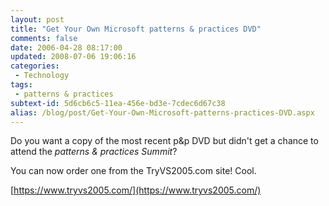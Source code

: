 ```yaml
---
layout: post
title: "Get Your Own Microsoft patterns & practices DVD"
comments: false
date: 2006-04-28 08:17:00
updated: 2008-07-06 19:06:16
categories:
 - Technology
tags:
 - patterns & practices
subtext-id: 5d6cb6c5-11ea-456e-bd3e-7cdec6d67c38
alias: /blog/post/Get-Your-Own-Microsoft-patterns-practices-DVD.aspx
---
```



Do you want a copy of the most recent p&p DVD but didn't get a chance to attend the _patterns & practices Summit_? 

You can now order one from the TryVS2005.com site! Cool. 

[https://www.tryvs2005.com/](https://www.tryvs2005.com/)
